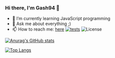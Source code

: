### Hi there, I'm Gash94 👋

- 🌱 I’m currently learning JavaScript programming
- 💬 Ask me about everything ;)
- 📫 How to reach me: [here](https://github.com/gash94/anuraghazra/issues)
[![tests](https://github.com/timbrel/GitSavvy/actions/workflows/lint.yml/badge.svg)](https://github.com/timbrel/GitSavvy/actions/workflows/lint.yml)
![License](https://camo.githubusercontent.com/890acbdcb87868b382af9a4b1fac507b9659d9bf/68747470733a2f2f696d672e736869656c64732e696f2f62616467652f6c6963656e73652d4d49542d626c75652e737667)

[![Anurag's GitHub stats](https://github-readme-stats.vercel.app/api?username=gash94)](https://github.com/anuraghazra/github-readme-stats)

[![Top Langs](https://github-readme-stats.vercel.app/api/top-langs/?username=gash94&layout=compact)](https://github.com/anuraghazra/github-readme-stats)


